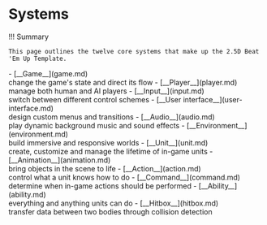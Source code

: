 # Systems

!!! Summary

    This page outlines the twelve core systems that make up the 2.5D Beat 'Em Up Template.

<div class="grid cards" markdown>
- [__Game__](game.md)<br>change the game's state and direct its flow
- [__Player__](player.md)<br>manage both human and AI players
- [__Input__](input.md)<br>switch between different control schemes
- [__User interface__](user-interface.md)<br>design custom menus and transitions
- [__Audio__](audio.md)<br>play dynamic background music and sound effects
- [__Environment__](environment.md)<br>build immersive and responsive worlds
- [__Unit__](unit.md)<br>create, customize and manage the lifetime of in-game units
- [__Animation__](animation.md)<br>bring objects in the scene to life
- [__Action__](action.md)<br>control what a unit knows how to do
- [__Command__](command.md)<br>determine when in-game actions should be performed
- [__Ability__](ability.md)<br>everything and anything units can do
- [__Hitbox__](hitbox.md)<br>transfer data between two bodies through collision detection
</div>